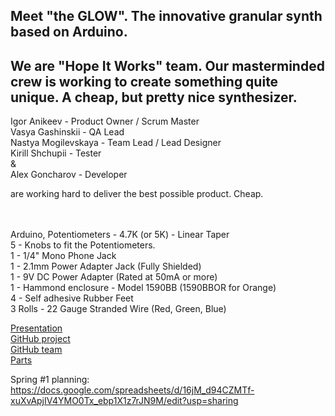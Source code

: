 <h2>Meet "the GLOW". The innovative granular synth based on Arduino.</h2>

We are "Hope It Works" team. 
Our masterminded crew is working to create something quite unique. A cheap, but pretty nice synthesizer. 
------------

Igor Anikeev - Product Owner / Scrum Master
<br>Vasya Gashinskii -  QA Lead
<br>Nastya Mogilevskaya - Team Lead / Lead Designer
<br>Kirill Shchupii - Tester
<br>&
<br>Alex Goncharov - Developer

are working hard to deliver the best possible product. Cheap.

<br><br>
Arduino, Potentiometers - 4.7K (or 5K) - Linear Taper
<br>
5 - Knobs to fit the Potentiometers.
<br>1 - 1/4" Mono Phone Jack
<br>1 - 2.1mm Power Adapter Jack (Fully Shielded)
<br>1 - 9V DC Power Adapter (Rated at 50mA or more)
<br>1 - Hammond enclosure - Model 1590BB (1590BBOR for Orange)
<br>4 - Self adhesive Rubber Feet
<br>3 Rolls - 22 Gauge Stranded Wire (Red, Green, Blue)

[Presentation](https://docs.google.com/presentation/d/1kHb_8BXphJeGPWmax6M727-WSOvRjadlKPq61OKHJUc/edit#slide=id.g5047a05bf6_0_127)
<br>
[GitHub project](https://github.com/progbase/the_GLOW)
<br>
[GitHub team](https://github.com/orgs/progbase/teams/hope-it-works)
<br>
[Parts](https://docs.google.com/spreadsheets/d/1jNQiq77Nzx4zPFUOd68HCWyUr4zVenABvgDfO-k8Yi8/edit?usp=sharing)

Spring #1 planning:
https://docs.google.com/spreadsheets/d/16jM_d94CZMTf-xuXvApjIV4YMO0Tx_ebp1X1z7rJN9M/edit?usp=sharing

